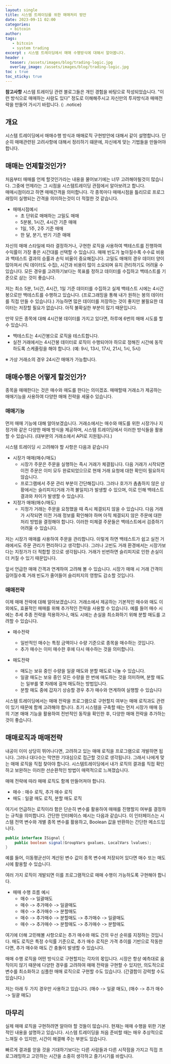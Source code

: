 ```yaml
---
layout: single
title: 시스템 트레이딩를 위한 매매처리 방안
date: 2023-09-11 02:00
categories: 
  - bitcoin
author: 
tags: 
   - bitcoin
   - system trading
excerpt : 시스템 트레이딩에서 매매 수행방식에 대해서 알아봅니다.
header :
  teaser: /assets/images/blog/trading-logic.jpg
  overlay_image: /assets/images/blog/trading-logic.jpg
toc : true  
toc_sticky: true
---
```


**참고사항** 시스템 트레이딩 관련 블로그들은 개인 경험을 바탕으로 작성되었습니다. "이런 방식으로 매매하는 사람도 있다" 정도로 이해해주시고 자신만의 투자방식과 매매전략을 만들어 가시기 바랍니다.
{: .notice} 

## 개요

시스템 트레이딩에서 매매수행 방식과 매매로직 구현방안에 대해서 같이 설명합니다.
단순히 매매관련된 고려사항에 대해서 정리하기 떄문에, 자신에게 맞는 기법들을 만들어야합니다.


## 매매는 언제할것인가?

처음부터 매매를 언제 할것인가라는 내용을 물어보기에는 너무 고려해야될것이 많습니다.
그중에 언제라는 그 시점을 시스템트레이딩 관점에서 알아보려고 합니다.  
매매시점이라고 하면 매매간격을 의미합니다. 각 종목마다 매매시점을 틀리므로 프로그래밍이 실행되는 간격을 의미하는것이 더 적절한 것 같습니다.

- 매매시점예시
  - 초 단위로 매매하는 고밀도 매매
  - 5분봉, 1시간, 4시간 기준 매매
  - 1일, 1주, 2주 기준 매매
  - 한 달, 분기, 반기 기준 매매

자신의 매매 스타일에 따라 결정하거나, 구현한 로직을 사용하여 백테스트를 진행하여 수익률이 가장 좋은 시간대를 선택할 수 있습니다. 매매 빈도가 높아질수록 수수료 비용과 백테스트 결과의 승률과 손익 비율이 중요해집니다. 고밀도 매매의 경우 데이터 양이 많아져서 (틱 데이터도 수집), 시간과 비용이 많이 소요되며 유지 관리하기도 어려울 수 있습니다. 모든 경우를 고려하기보다는 목표를 정하고 데이터를 수집하고 백테스트를 기준으로 삼는 것이 좋습니다.

저는 최소 5분, 1시간, 4시간, 1일 기준 데이터를 수집하고 실제 백테스트 시에는 4시간봉으로만 백테스트를 수행하고 있습니다. (프로그래밍을 통해 내가 원하는 봉의 데이터를 직접 만들 수 있습니다.) 가능하면 많은 데이터를 저장하는 것이 좋지만 불필요한 데이터는 저장할 필요가 없습니다. 아직 불확실한 부분이 많기 때문입니다.

만약 모든 종목에 대해 4시간봉 데이터를 가지고 있다면, 하루에 6번의 매매 시도를 할 수 있습니다.
- 백테스트는 4시간봉으로 로직을 테스트합니다.
- 실전 거래에서는 4시간봉 데이터로 로직이 수행되어야 하므로 정해진 시간에 동작하도록 스케줄링을 해야 합니다. (예: 9시, 13시, 17시, 21시, 1시, 5시)

※ 가상 거래소의 경우 24시간 매매가 가능합니다.

## 매매수행은 어떻게 할것인가?

종목을 매매한다는 것은 매수와 매도를 한다는 의미겠죠.
매매할때 거래소가 제공하는 매매기능을 사용하여 다양한 매매 전략을 세울수 있습니다.  

### 매매기능

먼저 매매 기능에 대해 알아보겠습니다. 거래소에서는 매수와 매도를 위한 시장가나 지정가와 같은 다양한 매매 방식을 제공하며, 시스템 트레이딩에서 이러한 방식들을 활용할 수 있습니다. (대부분의 거래소에서 API로 지원됩니다.)

시스템 트레이딩 시 고려해야 할 사항은 다음과 같습니다
- 시장가 매매(매수/매도)
  - 시장가 주문은 주문을 실행하는 즉시 거래가 체결됩니다. 다음 거래가 시작되면 이전 주문은 이미 모두 완료되었으므로 현재 거래 요청에 대한 확인이 필요하지 않습니다.
  - 프로그램에서 주문 관리 부분이 간단해집니다. 그러나 호가가 촘촘하지 않은 상황에서는 슬리피지(거래 가격 불일치)가 발생할 수 있으며, 이로 인해 백테스트 결과와 차이가 발생할 수 있습니다.
- 지정가 매매(매수/매도)
  - 지정가 거래는 주문을 요청했을 때 즉시 체결되지 않을 수 있습니다. 다음 거래가 시작되면 이전 거래 정보를 확인해야 하며 아직 체결되지 않은 주문에 대한 처리 방법을 결정해야 합니다. 이러한 미체결 주문들은 백테스트에서 검증하기 어려울 수 있습니다.

저는 시장가 매매를 사용하여 주문을 관리합니다. 이렇게 하면 백테스트가 쉽고 실전 거래에서도 주문 관리가 편리하다고 생각합니다. 그러나 고빈도 거래 환경에서는 시장가보다는 지정가가 더 적합할 것으로 생각됩니다. 거래가 빈번하면 슬리피지로 인한 손실이 더 커질 수 있기 때문입니다.

앞서 언급한 매매 간격과 연계하여 고려해 볼 수 있습니다. 시장가 매매 시 거래 간격이 길어질수록 거래 빈도가 줄어들어 슬리피지의 영향도 감소할 것입니다.

### 매매전략

이제 매매 전략에 대해 알아보겠습니다. 거래소에서 제공하는 기본적인 매수와 매도 이외에도, 효율적인 매매를 위해 추가적인 전략을 사용할 수 있습니다. 예를 들어 매수 시에는 추세 추종 전략을 적용하거나, 매도 시에는 손실을 최소화하기 위해 분할 매도를 고려할 수 있습니다.

- 매수전략 
  - 일반적인 매수는 특정 금액이나 수량 기준으로 종목을 매수하는 것입니다.
  - 추가 매수는 이미 매수한 후에 다시 매수하는 것을 의미합니다.

- 매도전략
  - 매도는 보유 중인 수량을 일괄 매도와 분할 매도로 나눌 수 있습니다.
  - 일괄 매도는 보유 중인 모든 수량을 한 번에 매도하는 것을 의미하며, 분할 매도는 일부를 몇 차례에 걸쳐 매도하는 방법입니다.
  - 분할 매도 중에 갑자기 상승할 경우 추가 매수와 연계하여 실행할 수 있습니다

시스템 트레이딩에서는 매매 전략을 프로그램으로 구현할지 여부는 매매 로직과도 관련이 있기 때문에 함께 고려해야 합니다. 초기 시스템을 구축할 때는 먼저 시장가 매매 등의 기본 매매 기능을 활용하여 전반적인 동작을 확인한 후, 다양한 매매 전략을 추가하는 것이 좋습니다.

## 매매로직과 매매전략

내공이 이미 상당히 뛰어나다면, 고려하고 있는 매매 로직을 프로그램으로 개발하면 됩니다. 그러나 대다수는 막연한 기대심으로 접근할 것으로 생각됩니다. 그래서 나에게 맞는 매매 로직을 직접 찾아야 합니다. 시스템트레이딩에서 내가 로직의 결과를 직접 확인하고 보완하는 이러한 선순환적인 방법이 매력적으로 느껴졌습니다.

매매 전략에 따라 매매 로직도 함께 만들어져야 합니다.

- 매수 : 매수 로직, 추가 매수 로직
- 매도 : 일괄 매도 로직, 분할 매도 로직


여기서 언급하는 로직이라 함은 단순히 변수를 활용하여 매매를 진행할지 여부를 결정하는 규칙을 의미합니다. 간단한 인터페이스 예시는 다음과 같습니다. 이 인터페이스는 시스템 전역 변수와 개별 종목 변수를 활용하고, Boolean 값을 반환하는 간단한 메소드입니다.

```java
public interface ISignal {
	public boolean signal(GroupVars gvalues, LocalVars lvalues);
}
```

예를 들어, 이동평균선이 계산된 변수 값이 종목 변수에 저장되어 있다면 매수 또는 매도 시에 활용할 수 있습니다.

여러 가지 로직이 개발되면 이를 프로그램적으로 매매 수행이 가능하도록 구현해야 합니다.

- 매매 수행 흐름 예시
  - 매수 -> 일괄매도 
  - 매수 -> 추가매수 -> 일괄매도
  - 매수 -> 추가매수 -> 분할매도
  - 매수 -> 추가매수 -> 분할매도 -> 추가매수 -> 일괄매도
  - 매수 -> 추가매수 -> 분할매도 -> 추가매수 -> 분할매도


여기에 더해 고민해볼 사항으로는 추가 매수와 매도 간의 우선 순위를 지정하는 것입니다. 매도 로직은 특정 수익률 기준으로, 추가 매수 로직은 가격 추이를 기반으로 작동한다면, 추가 매수와 매도 간 충돌이 발생할 수 있습니다.

매매 수행 로직을 어떤 방식으로 구현할지는 각자의 몫입니다. 시장은 항상 예측대로 움직이지 않기 때문에 다양한 경우를 고려하여 매매 전략을 구현할 수 있지만, 의도적으로 변수를 최소화하고 심플한 매매 로직으로 구현할 수도 있습니다. (간결함이 강력할 수도 있습니다.)

저는 아래 두 가지 경우만 사용하고 있습니다.
(매수 -> 일괄 매도), (매수 -> 추가 매수 -> 일괄 매도)

## 마무리

실제 매매 로직을 구현하려면 알아야 할 것들이 많습니다. 현재는 매매 수행을 위한 기본적인 내용을 설명하고 있습니다. 시스템 트레이딩을 처음 준비할 때는 매우 추상적으로 느껴질 수 있지만, 시간이 해결해 주는 부분도 있습니다.

빠르게 결과를 얻을 것을 기대하기보다는 다른 사람들과 다른 시작점을 가지고 직접 프로그래밍하고 고민하는 시간을 소중히 생각하고 즐기시기를 바랍니다.